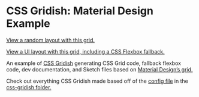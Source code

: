 # CSS Gridish: Material Design Example

[View a random layout with this grid.](https://ibm.github.io/css-gridish/examples/material/index.html)

[View a UI layout with this grid, including a CSS Flexbox fallback.](https://ibm.github.io/css-gridish/examples/material/example.html)

An example of [CSS Gridish](../../README.md) generating CSS Grid code, fallback flexbox code, dev documentation, and Sketch files based on [Material Design’s grid.](https://material.io/guidelines/layout/responsive-ui.html#responsive-ui-grid)

Check out everything CSS Gridish made based off of the [config file](./css-gridish.json) in the [css-gridish folder.](./css-gridish/)
